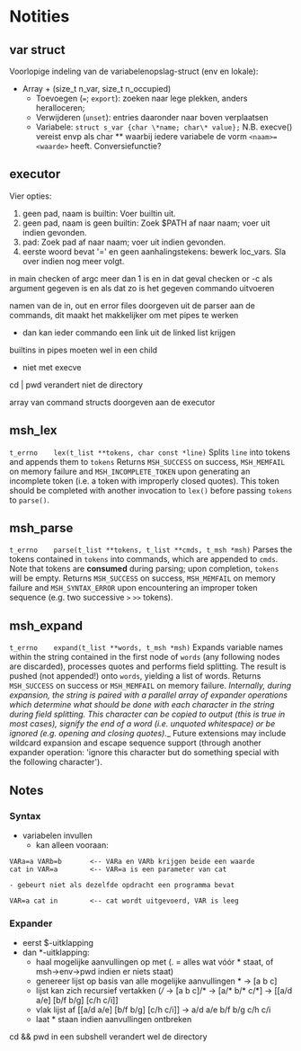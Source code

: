 # Notities
## var struct
Voorlopige indeling van de variabelenopslag-struct (env en lokale):
+ Array + (size\_t n\_var, size\_t n\_occupied)
	+ Toevoegen (`=`; `export`): zoeken naar lege plekken, anders heralloceren;
	+ Verwijderen (`unset`): entries daaronder naar boven verplaatsen
	+ Variabele: `struct s_var {char \*name; char\* value};`
	N.B. execve() vereist envp als char ** waarbij iedere variabele de vorm `<naam>=<waarde>` heeft. Conversiefunctie?

## executor
Vier opties:
1. geen pad, naam is builtin: Voer builtin uit.
2. geen pad, naam is geen builtin: Zoek $PATH af naar naam; voer uit indien gevonden.
3. pad: Zoek pad af naar naam; voer uit indien gevonden.
4. eerste woord bevat '=' en geen aanhalingstekens: bewerk loc\_vars. Sla over indien nog meer volgt.

in main checken of argc meer dan 1 is en in dat geval checken or -c als argument gegeven is en als dat zo is het gegeven commando uitvoeren

namen van de in, out en error files doorgeven uit de parser aan de commands, dit maakt het makkelijker om met pipes te werken
- dan kan ieder commando een link uit de linked list krijgen

builtins in pipes moeten wel in een child
 - niet met execve

cd | pwd verandert niet de directory

array van command structs doorgeven aan de executor

## msh\_lex

`t_errno	lex(t_list **tokens, char const *line)`
Splits `line` into tokens and appends them to `tokens`
Returns `MSH_SUCCESS` on success, `MSH_MEMFAIL` on memory failure and `MSH_INCOMPLETE_TOKEN` upon generating an incomplete token (i.e. a token with improperly closed quotes). This token should be completed with another invocation to `lex()` before passing `tokens` to `parse()`.

## msh\_parse

`t_errno	parse(t_list **tokens, t_list **cmds, t_msh *msh)`
Parses the tokens contained in `tokens` into commands, which are appended to `cmds`. Note that tokens are **consumed** during parsing; upon completion, `tokens` will be empty.
Returns `MSH_SUCCESS` on success, `MSH_MEMFAIL` on memory failure and `MSH_SYNTAX_ERROR` upon encountering an improper token sequence (e.g. two successive `>` `>>` tokens).

## msh\_expand

`t_errno	expand(t_list **words, t_msh *msh)`
Expands variable names within the string contained in the first node of `words` (any following nodes are discarded), processes quotes and performs field splitting. The result is pushed (not appended!) onto `words`, yielding a list of words.
Returns `MSH_SUCCESS` on success or `MSH_MEMFAIL` on memory failure.
_Internally, during expansion, the string is paired with a parallel array of expander operations which determine what should be done with each character in the string during field splitting. This character can be copied to output (this is true in most cases), signify the end of a word (i.e. unquoted whitespace) or be ignored (e.g. opening and closing quotes).__
Future extensions may include wildcard expansion and escape sequence support (through another expander operation: 'ignore this character but do something special with the following character').

## Notes

### Syntax
- variabelen invullen
	- kan alleen vooraan:
```
VARa=a VARb=b		<-- VARa en VARb krijgen beide een waarde
cat in VAR=a		<-- VAR=a is een parameter van cat
```
	- gebeurt niet als dezelfde opdracht een programma bevat
```
VAR=a cat in		<-- cat wordt uitgevoerd, VAR is leeg
```

### Expander
- eerst $-uitklapping
- dan *-uitklapping:
	- haal mogelijke aanvullingen op met  (. = alles wat vóór * staat, of msh->env->pwd indien er niets staat)
	- genereer lijst op basis van alle mogelijke aanvullingen * -> [a b c]
	- lijst kan zich recursief vertakken (*/* -> [a b c]/* -> [a/* b/* c/*] -> [[a/d a/e] [b/f b/g] [c/h c/i]]
	- vlak lijst af [[a/d a/e] [b/f b/g] [c/h c/i]] -> a/d a/e b/f b/g c/h c/i
	- laat * staan indien aanvullingen ontbreken

cd && pwd in een subshell verandert wel de directory